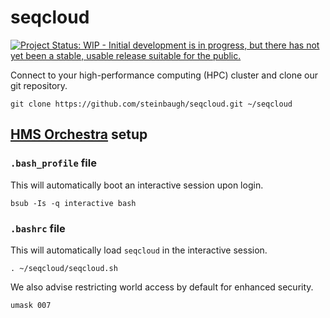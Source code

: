 # seqcloud

[![Project Status: WIP - Initial development is in progress, but there has not yet been a stable, usable release suitable for the public.](http://www.repostatus.org/badges/latest/wip.svg)](http://www.repostatus.org/#wip)

Connect to your high-performance computing (HPC) cluster and clone our git repository.

```{bash}
git clone https://github.com/steinbaugh/seqcloud.git ~/seqcloud
```


## [HMS Orchestra](https://wiki.med.harvard.edu/Orchestra/WebHome) setup

### `.bash_profile` file

This will automatically boot an interactive session upon login.

```{bash}
bsub -Is -q interactive bash
```

### `.bashrc` file

This will automatically load `seqcloud` in the interactive session.

```{bash}
. ~/seqcloud/seqcloud.sh
```

We also advise restricting world access by default for enhanced security.

```{bash}
umask 007
```
